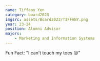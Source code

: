 ```yaml
---
name: Tiffany Yen
category: board2023
imgsrc: assets/Board2023/TIFFANY.png
year: 23-24
position: Alumni Advisor
majors:
    - Marketing and Information Systems
---
```


Fun Fact: "I can’t touch my toes 😔"
